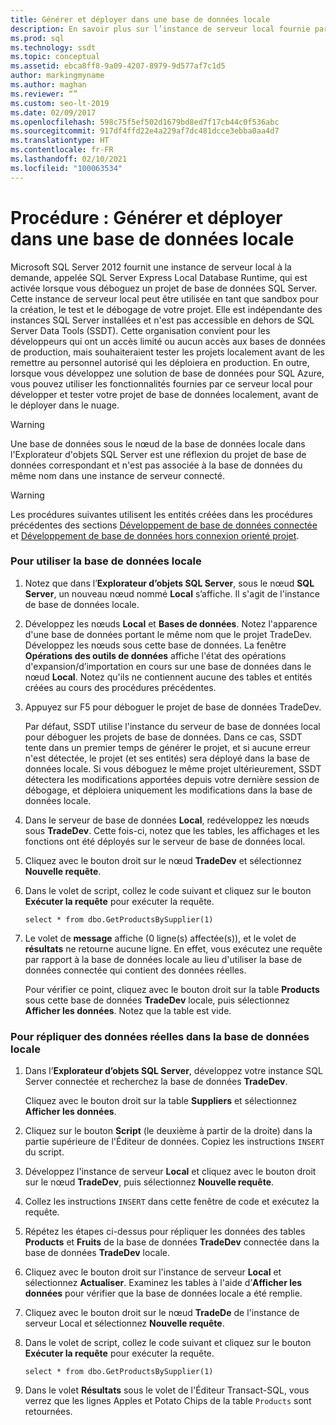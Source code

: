 ```yaml
---
title: Générer et déployer dans une base de données locale
description: En savoir plus sur l’instance de serveur local fournie par SQL Server 2012. Découvrez comment utiliser cette instance pour générer, tester et déboguer des projets de développement.
ms.prod: sql
ms.technology: ssdt
ms.topic: conceptual
ms.assetid: ebca8ff8-9a09-4207-8979-9d577af7c1d5
author: markingmyname
ms.author: maghan
ms.reviewer: “”
ms.custom: seo-lt-2019
ms.date: 02/09/2017
ms.openlocfilehash: 598c75f5ef502d1679bd8ed7f17cb44c0f536abc
ms.sourcegitcommit: 917df4ffd22e4a229af7dc481dcce3ebba0aa4d7
ms.translationtype: HT
ms.contentlocale: fr-FR
ms.lasthandoff: 02/10/2021
ms.locfileid: "100063534"
---
```

# <a name="how-to-build-and-deploy-to-a-local-database"></a>Procédure : Générer et déployer dans une base de données locale

Microsoft SQL Server 2012 fournit une instance de serveur local à la demande, appelée SQL Server Express Local Database Runtime, qui est activée lorsque vous déboguez un projet de base de données SQL Server. Cette instance de serveur local peut être utilisée en tant que sandbox pour la création, le test et le débogage de votre projet. Elle est indépendante des instances SQL Server installées et n'est pas accessible en dehors de SQL Server Data Tools (SSDT). Cette organisation convient pour les développeurs qui ont un accès limité ou aucun accès aux bases de données de production, mais souhaiteraient tester les projets localement avant de les remettre au personnel autorisé qui les déploiera en production. En outre, lorsque vous développez une solution de base de données pour SQL Azure, vous pouvez utiliser les fonctionnalités fournies par ce serveur local pour développer et tester votre projet de base de données localement, avant de le déployer dans le nuage.  
  
> [!WARNING]  
> Une base de données sous le nœud de la base de données locale dans l'Explorateur d'objets SQL Server est une réflexion du projet de base de données correspondant et n'est pas associée à la base de données du même nom dans une instance de serveur connecté.  
  
> [!WARNING]  
> Les procédures suivantes utilisent les entités créées dans les procédures précédentes des sections [Développement de base de données connectée](../ssdt/connected-database-development.md) et [Développement de base de données hors connexion orienté projet](../ssdt/project-oriented-offline-database-development.md).  
  
### <a name="to-use-the-local-database"></a>Pour utiliser la base de données locale  
  
1.  Notez que dans l’**Explorateur d’objets SQL Server**, sous le nœud **SQL Server**, un nouveau nœud nommé **Local** s’affiche. Il s'agit de l'instance de base de données locale.  
  
2.  Développez les nœuds **Local** et **Bases de données**. Notez l'apparence d'une base de données portant le même nom que le projet TradeDev. Développez les nœuds sous cette base de données. La fenêtre **Opérations des outils de données** affiche l'état des opérations d'expansion/d’importation en cours sur une base de données dans le nœud **Local**. Notez qu'ils ne contiennent aucune des tables et entités créées au cours des procédures précédentes.  
  
3.  Appuyez sur F5 pour déboguer le projet de base de données TradeDev.  
  
    Par défaut, SSDT utilise l'instance du serveur de base de données local pour déboguer les projets de base de données. Dans ce cas, SSDT tente dans un premier temps de générer le projet, et si aucune erreur n'est détectée, le projet (et ses entités) sera déployé dans la base de données locale. Si vous déboguez le même projet ultérieurement, SSDT détectera les modifications apportées depuis votre dernière session de débogage, et déploiera uniquement les modifications dans la base de données locale.  
  
4.  Dans le serveur de base de données **Local**, redéveloppez les nœuds sous **TradeDev**. Cette fois-ci, notez que les tables, les affichages et les fonctions ont été déployés sur le serveur de base de données local.  
  
5.  Cliquez avec le bouton droit sur le nœud **TradeDev** et sélectionnez **Nouvelle requête**.  
  
6.  Dans le volet de script, collez le code suivant et cliquez sur le bouton **Exécuter la requête** pour exécuter la requête.  
  
    ```  
    select * from dbo.GetProductsBySupplier(1)  
    ```  
  
7.  Le volet de **message** affiche (0 ligne(s) affectée(s)), et le volet de **résultats** ne retourne aucune ligne. En effet, vous exécutez une requête par rapport à la base de données locale au lieu d'utiliser la base de données connectée qui contient des données réelles.  
  
    Pour vérifier ce point, cliquez avec le bouton droit sur la table **Products** sous cette base de données **TradeDev** locale, puis sélectionnez **Afficher les données**. Notez que la table est vide.  
  
### <a name="to-replicate-real-data-to-the-local-database"></a>Pour répliquer des données réelles dans la base de données locale  
  
1.  Dans l’**Explorateur d’objets SQL Server**, développez votre instance SQL Server connectée et recherchez la base de données **TradeDev**.  
  
    Cliquez avec le bouton droit sur la table **Suppliers** et sélectionnez **Afficher les données**.  
  
2.  Cliquez sur le bouton **Script** (le deuxième à partir de la droite) dans la partie supérieure de l'Éditeur de données. Copiez les instructions `INSERT` du script.  
  
3.  Développez l'instance de serveur **Local** et cliquez avec le bouton droit sur le nœud **TradeDev**, puis sélectionnez **Nouvelle requête**.  
  
4.  Collez les instructions `INSERT` dans cette fenêtre de code et exécutez la requête.  
  
5.  Répétez les étapes ci-dessus pour répliquer les données des tables **Products** et **Fruits** de la base de données **TradeDev** connectée dans la base de données **TradeDev** locale.  
  
6.  Cliquez avec le bouton droit sur l'instance de serveur **Local** et sélectionnez **Actualiser**. Examinez les tables à l'aide d’**Afficher les données** pour vérifier que la base de données locale a été remplie.  
  
7.  Cliquez avec le bouton droit sur le nœud **TradeDe** de l'instance de serveur Local et sélectionnez **Nouvelle requête**.  
  
8.  Dans le volet de script, collez le code suivant et cliquez sur le bouton **Exécuter la requête** pour exécuter la requête.  
  
    ```  
    select * from dbo.GetProductsBySupplier(1)  
    ```  
  
9. Dans le volet **Résultats** sous le volet de l'Éditeur Transact\-SQL, vous verrez que les lignes Apples et Potato Chips de la table `Products` sont retournées.  
  
